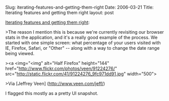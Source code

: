 Slug: iterating-features-and-getting-them-right
Date: 2006-03-21
Title: Iterating features and getting them right
layout: post

[Iterating features and getting them right](http://feeds.feedburner.com/veen?m=246):

&gt;The reason I mention this is because we&#39;re currently revisiting our browser stats in the application, and it&#39;s a really good example of the process. We started with one simple screen: what percentage of your users visited with IE, Firefox, Safari, or &quot;Other&quot; -- along with a way to change the date range being viewed.

&gt;<a <img="&lt;img" alt="Half Firefox" height="144" href="http://www.flickr.com/photos/veen/91224276/" src="http://static.flickr.com/41/91224276_9fc971dd91.jpg" width="500"></a>

&gt;Via [Jeffrey Veen] (http://www.veen.com/jeff/)

I flagged this mostly as a pretty UI snapshot.
